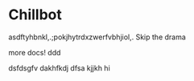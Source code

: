 # Chillbot
asdftyhbnkl,.;pokjhytrdxzwerfvbhjiol,.
Skip the drama


more docs!
ddd


dsfdsgfv
dakhfkdj
dfsa
kjjkh
hi
